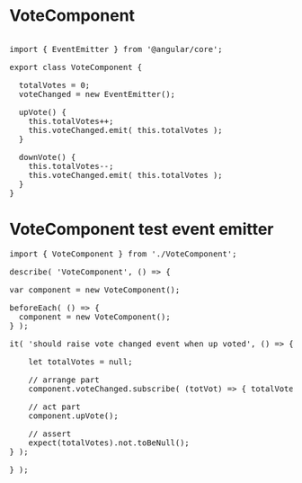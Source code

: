 # VoteComponent
<pre>

import { EventEmitter } from '@angular/core';

export class VoteComponent {
  
  totalVotes = 0;
  voteChanged = new EventEmitter();
  
  upVote() {
    this.totalVotes++;
    this.voteChanged.emit( this.totalVotes );
  }
  
  downVote() {
    this.totalVotes--;
    this.voteChanged.emit( this.totalVotes );
  }
}
</pre>


# VoteComponent test event emitter

<pre>
import { VoteComponent } from './VoteComponent';

describe( 'VoteComponent', () => {

var component = new VoteComponent();

beforeEach( () => {
  component = new VoteComponent();
} );

it( 'should raise vote changed event when up voted', () => {

    let totalVotes = null;
    
    // arrange part
    component.voteChanged.subscribe( (totVot) => { totalVotes = totVot } );
    
    // act part
    component.upVote();
    
    // assert
    expect(totalVotes).not.toBeNull();
} );

} );

</pre>
